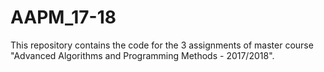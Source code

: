 # AAPM_17-18

This repository contains the code for the 3 assignments of master course "Advanced Algorithms and Programming Methods - 2017/2018".
